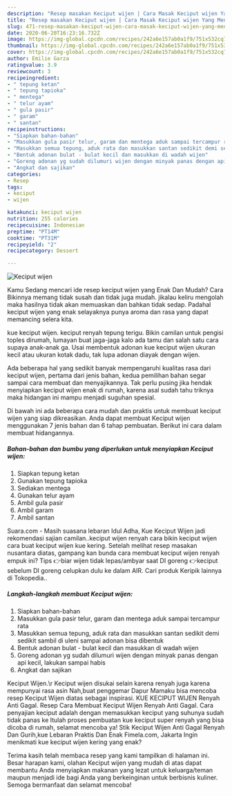```yaml
---
description: "Resep masakan Keciput wijen | Cara Masak Keciput wijen Yang Menggugah Selera"
title: "Resep masakan Keciput wijen | Cara Masak Keciput wijen Yang Menggugah Selera"
slug: 471-resep-masakan-keciput-wijen-cara-masak-keciput-wijen-yang-menggugah-selera
date: 2020-06-20T16:23:16.732Z
image: https://img-global.cpcdn.com/recipes/242a6e157ab0a1f9/751x532cq70/keciput-wijen-foto-resep-utama.jpg
thumbnail: https://img-global.cpcdn.com/recipes/242a6e157ab0a1f9/751x532cq70/keciput-wijen-foto-resep-utama.jpg
cover: https://img-global.cpcdn.com/recipes/242a6e157ab0a1f9/751x532cq70/keciput-wijen-foto-resep-utama.jpg
author: Emilie Garza
ratingvalue: 3.9
reviewcount: 3
recipeingredient:
- " tepung ketan"
- " tepung tapioka"
- " mentega"
- " telur ayam"
- " gula pasir"
- " garam"
- " santan"
recipeinstructions:
- "Siapkan bahan-bahan"
- "Masukkan gula pasir telur, garam dan mentega aduk sampai tercampur rata"
- "Masukkan semua tepung, aduk rata dan masukkan santan sedikit demi sedikit sambil di uleni sampai adonan bisa dibentuk"
- "Bentuk adonan bulat - bulat kecil dan masukkan di wadah wijen"
- "Goreng adonan yg sudah dilumuri wijen dengan minyak panas dengan api kecil, lakukan sampai habis"
- "Angkat dan sajikan"
categories:
- Resep
tags:
- keciput
- wijen

katakunci: keciput wijen 
nutrition: 255 calories
recipecuisine: Indonesian
preptime: "PT14M"
cooktime: "PT31M"
recipeyield: "2"
recipecategory: Dessert

---
```



![Keciput wijen](https://img-global.cpcdn.com/recipes/242a6e157ab0a1f9/751x532cq70/keciput-wijen-foto-resep-utama.jpg)

Kamu Sedang mencari ide resep keciput wijen yang Enak Dan Mudah? Cara Bikinnya memang tidak susah dan tidak juga mudah. jikalau keliru mengolah maka hasilnya tidak akan memuaskan dan bahkan tidak sedap. Padahal keciput wijen yang enak selayaknya punya aroma dan rasa yang dapat memancing selera kita.

kue keciput wijen. keciput renyah tepung terigu. Bikin camilan untuk pengisi toples dirumah, lumayan buat jaga-jaga kalo ada tamu dan salah satu cara supaya anak-anak ga. Usai membentuk adonan kue keciput wijen ukuran kecil atau ukuran kotak dadu, tak lupa adonan diayak dengan wijen.

Ada beberapa hal yang sedikit banyak mempengaruhi kualitas rasa dari keciput wijen, pertama dari jenis bahan, kedua pemilihan bahan segar sampai cara membuat dan menyajikannya. Tak perlu pusing jika hendak menyiapkan keciput wijen enak di rumah, karena asal sudah tahu triknya maka hidangan ini mampu menjadi suguhan spesial.


Di bawah ini ada beberapa cara mudah dan praktis untuk membuat keciput wijen yang siap dikreasikan. Anda dapat membuat Keciput wijen menggunakan 7 jenis bahan dan 6 tahap pembuatan. Berikut ini cara dalam membuat hidangannya.

<!--inarticleads1-->

##### Bahan-bahan dan bumbu yang diperlukan untuk menyiapkan Keciput wijen:

1. Siapkan  tepung ketan
1. Gunakan  tepung tapioka
1. Sediakan  mentega
1. Gunakan  telur ayam
1. Ambil  gula pasir
1. Ambil  garam
1. Ambil  santan


Suara.com - Masih suasana lebaran Idul Adha, Kue Keciput Wijen jadi rekomendasi sajian camilan..keciput wijen renyah cara bikin keciput wijen cara buat keciput wijen kue kering. Setelah melihat resep masakan nusantara diatas, gampang kan bunda cara membuat keciput wijen renyah empuk ini? Tips 👉biar wijen tidak lepas/ambyar saat DI goreng 👉keciput sebelum DI goreng celupkan dulu ke dalam AIR. Cari produk Keripik lainnya di Tokopedia.. 

<!--inarticleads2-->

##### Langkah-langkah membuat Keciput wijen:

1. Siapkan bahan-bahan
1. Masukkan gula pasir telur, garam dan mentega aduk sampai tercampur rata
1. Masukkan semua tepung, aduk rata dan masukkan santan sedikit demi sedikit sambil di uleni sampai adonan bisa dibentuk
1. Bentuk adonan bulat - bulat kecil dan masukkan di wadah wijen
1. Goreng adonan yg sudah dilumuri wijen dengan minyak panas dengan api kecil, lakukan sampai habis
1. Angkat dan sajikan


Keciput Wijen.\r Keciput wijen disukai selain karena renyah juga karena mempunyai rasa asin Nah,buat penggemar Dapur Mamaku bisa mencoba resep Keciput Wijen diatas sebagai inspirasi. KUE KECIPUT WIJEN Renyah Anti Gagal. Resep Cara Membuat Keciput Wijen Renyah Anti Gagal. Cara penyajian keciput adalah dengan memasukkan keciput yang suhunya sudah tidak panas ke Itulah proses pembuatan kue keciput super renyah yang bisa dicoba di rumah, selamat mencoba ya! Stik Keciput Wijen Anti Gagal Renyah Dan Gurih,kue Lebaran Praktis Dan Enak Fimela.com, Jakarta Ingin menikmati kue keciput wijen kering yang enak? 

Terima kasih telah membaca resep yang kami tampilkan di halaman ini. Besar harapan kami, olahan Keciput wijen yang mudah di atas dapat membantu Anda menyiapkan makanan yang lezat untuk keluarga/teman maupun menjadi ide bagi Anda yang berkeinginan untuk berbisnis kuliner. Semoga bermanfaat dan selamat mencoba!

